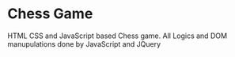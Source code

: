 # Chess Game
HTML CSS and JavaScript based Chess game.
All Logics and DOM manupulations done by JavaScript and JQuery
